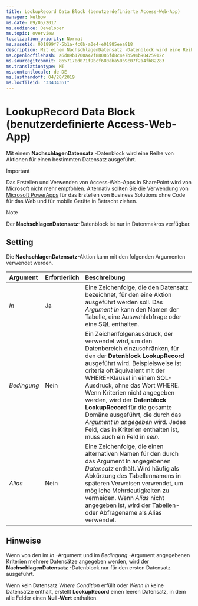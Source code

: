 ```yaml
---
title: LookupRecord Data Block (benutzerdefinierte Access-Web-App)
manager: kelbow
ms.date: 09/05/2017
ms.audience: Developer
ms.topic: overview
localization_priority: Normal
ms.assetid: 001899f7-5b1a-4c0b-a0e4-e01985eea818
description: Mit einem NachschlagenDatensatz -Datenblock wird eine Reihe von Aktionen für einen bestimmten Datensatz ausgeführt.
ms.openlocfilehash: a6d89b1700a47f88086fd8c4e7b594b90425912c
ms.sourcegitcommit: 8657170d071f9bcf680aba50b9c07f2a4fb82283
ms.translationtype: MT
ms.contentlocale: de-DE
ms.lasthandoff: 04/28/2019
ms.locfileid: "33434361"
---
```

# <a name="lookuprecord-data-block-access-custom-web-app"></a>LookupRecord Data Block (benutzerdefinierte Access-Web-App)

Mit einem **NachschlagenDatensatz** -Datenblock wird eine Reihe von Aktionen für einen bestimmten Datensatz ausgeführt. 
  
> [!IMPORTANT]
> Das Erstellen und Verwenden von Access-Web-Apps in SharePoint wird von Microsoft nicht mehr empfohlen. Alternativ sollten Sie die Verwendung von [Microsoft PowerApps](https://powerapps.microsoft.com/en-us/) für das Erstellen von Business Solutions ohne Code für das Web und für mobile Geräte in Betracht ziehen. 
  
> [!NOTE]
> Der **NachschlagenDatensatz**-Datenblock ist nur in Datenmakros verfügbar. 
  
## <a name="setting"></a>Setting

Die **NachschlagenDatensatz**-Aktion kann mit den folgenden Argumenten verwendet werden. 
  
|**Argument**|**Erforderlich**|**Beschreibung**|
|:-----|:-----|:-----|
| _In_ <br/> |Ja  <br/> |Eine Zeichenfolge, die den Datensatz bezeichnet, für den eine Aktion ausgeführt werden soll. Das *Argument In* kann den Namen der Tabelle, eine Auswahlabfrage oder eine SQL enthalten.  <br/> |
| _Bedingung_ <br/> |Nein  <br/> |Ein Zeichenfolgenausdruck, der verwendet wird, um den Datenbereich einzuschränken, für den der **Datenblock LookupRecord** ausgeführt wird. Beispielsweise ist criteria oft äquivalent mit der WHERE-Klausel in einem SQL-Ausdruck, ohne das Wort WHERE. Wenn Kriterien nicht angegeben werden, wird der **Datenblock LookupRecord** für die gesamte Domäne ausgeführt, die durch das  *Argument In angegeben*  wird. Jedes Feld, das in Kriterien enthalten ist, muss auch ein Feld in *sein.*  <br/> |
| _Alias_ <br/> |Nein  <br/> |Eine Zeichenfolge, die einen alternativen Namen für den durch das Argument In angegebenen  *Datensatz*  enthält. Wird häufig als Abkürzung des Tabellennamens in späteren Verweisen verwendet, um mögliche Mehrdeutigkeiten zu vermeiden. Wenn  *Alias*  nicht angegeben ist, wird der Tabellen- oder Abfragename als Alias verwendet.  <br/> |
   
## <a name="remarks"></a>Hinweise

Wenn von den im  *In*  -Argument und im  *Bedingung*  -Argument angegebenen Kriterien mehrere Datensätze angegeben werden, wird der **NachschlagenDatensatz** -Datenblock nur für den ersten Datensatz ausgeführt. 
  
Wenn kein Datensatz  *Where Condition*  erfüllt oder  *Wenn In*  keine Datensätze enthält, erstellt **LookupRecord** einen leeren Datensatz, in dem alle Felder einen **Null-Wert** enthalten. 
  

